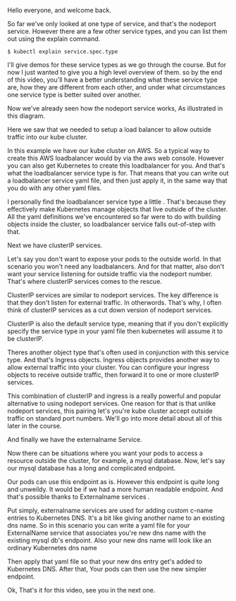 Hello everyone, and welcome back. 

So far we've only looked at one type of service, and that's the nodeport service. However there are a few other service types, and you can list them out using the explain command. 

```
$ kubectl explain service.spec.type
```

I'll give demos for these service types as we go through the course. But for now I just wanted to give you a high level overview of them. so by the end of this video, you'll have a better understanding what these service type      are, how they are different from each other, and under what circumstances one service type is  better suited over another.

Now we've already seen how the nodeport service works, As illustrated in this diagram. 

Here we saw that we needed to setup    a load balancer to allow outside traffic into our kube   cluster. 

In this example we have our kube cluster on AWS. So a typical way to create this AWS loadbalancer would by via the aws web console. However you can also get Kubernetes to create this loadbalancer for you. And that's what the loadbalancer service type is  for. That means that you can write out a loadbalancer service yaml file, and then just apply it, in the same way that you do with any  other yaml files. 

I personally find the loadbalancer service type a little     . That's because they effectively make Kubernetes manage objects that live outside of the cluster. All the yaml definitions we've encountered so far were to do with building objects inside the cluster, so loadbalancer service   falls out-of-step with that.

Next we have clusterIP services. 

Let's say you don't want to expose your pods to the outside world. In that scenario you won't need any   loadbalancers. And for that matter, also don't want your service listening for outside traffic via the nodeport number. That's where clusterIP services comes to the rescue. 

ClusterIP services are similar to nodeport services. The key difference is that they don't listen for external traffic. In otherwords. That's why, I often think of clusterIP services as a cut down version of nodeport services.

ClusterIP is also the default service type, meaning that if you don't explicitly specify the service type in your yaml file then kubernetes will assume it to be clusterIP.

Theres another object type that's often used in conjunction with this service type. And that's Ingress objects. Ingress objects provides another way to allow external traffic into your cluster. You can configure your ingress objects to receive outside traffic, then forward it to one or more clusterIP services.

This combination of clusterIP and ingress is a really powerful and popular alternative to using nodeport services. One reason for that is that unlike nodeport services, this pairing let's you're kube cluster accept outside traffic on standard port numbers. We'll go into more detail about all of this later in the course. 

And finally we have the externalname Service.

Now there can be situations where you want your pods to access a resource outside the cluster, for example, a mysql database. Now, let's say our mysql database has a long and complicated endpoint.

Our pods can use this endpoint as is. However this endpoint is quite long and unweildy. It would be if we had a more human readable endpoint. And that's possible thanks to Externalname services . 

Put simply, externalname services are used for adding custom c-name entries to Kubernetes DNS. It's a bit like giving another name to an existing dns name. So in this scenario you can write a yaml file for your ExternalName service that associates you're new dns name with the existing mysql db's endpoint. Also your new dns name will look like an ordinary Kubernetes dns name 


Then apply that yaml file so that your new dns entry get's added to Kubernetes DNS. After that, Your pods can then use the new simpler endpoint. 

Ok, That's it for this video, see you in the next one. 







